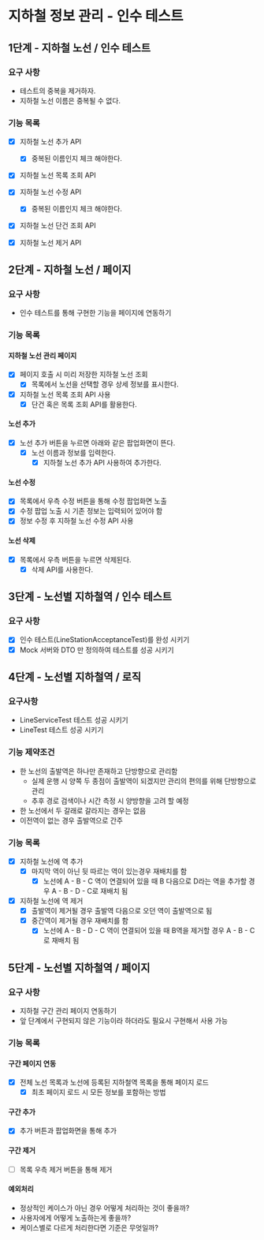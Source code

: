 # 지하철 정보 관리 - 인수 테스트

## 1단계 - 지하철 노선 / 인수 테스트

### 요구 사항
- 테스트의 중복을 제거하자.
- 지하철 노선 이름은 중복될 수 없다.

### 기능 목록
- [x] 지하철 노선 추가 API
    - [x] 중복된 이름인지 체크 해야한다.
    
- [x] 지하철 노선 목록 조회 API

- [x] 지하철 노선 수정 API
    - [x] 중복된 이름인지 체크 해야한다.
    
- [x] 지하철 노선 단건 조회 API

- [x] 지하철 노선 제거 API

## 2단계 - 지하철 노선 / 페이지

### 요구 사항
- 인수 테스트를 통해 구현한 기능을 페이지에 연동하기

### 기능 목록

#### 지하철 노선 관리 페이지
- [x] 페이지 호출 시 미리 저장한 지하철 노선 조회
    - [x] 목록에서 노선을 선택할 경우 상세 정보를 표시한다.
- [x] 지하철 노선 목록 조회 API 사용
    - [x] 단건 혹은 목록 조회 API를 활용한다.

#### 노선 추가
- [x] 노선 추가 버튼을 누르면 아래와 같은 팝업화면이 뜬다.
    - [x] 노선 이름과 정보를 입력한다.
        - [x] 지하철 노선 추가 API 사용하여 추가한다.
        
#### 노선 수정
- [x] 목록에서 우측 수정 버튼을 통해 수정 팝업화면 노출
- [x] 수정 팝업 노출 시 기존 정보는 입력되어 있어야 함
- [x] 정보 수정 후 지하철 노선 수정 API 사용

#### 노선 삭제
- [x] 목록에서 우측 버튼을 누르면 삭제된다.
    - [x] 삭제 API를 사용한다.

## 3단계 - 노선별 지하철역 / 인수 테스트

### 요구 사항  
- [x] 인수 테스트(LineStationAcceptanceTest)를 완성 시키기
- [x] Mock 서버와 DTO 만 정의하여 테스트를 성공 시키기

## 4단계 - 노선별 지하철역 / 로직

### 요구사항
- LineServiceTest 테스트 성공 시키기
- LineTest 테스트 성공 시키기

### 기능 제약조건
- 한 노선의 출발역은 하나만 존재하고 단방향으로 관리함
    - 실제 운행 시 양쪽 두 종점이 출발역이 되겠지만 관리의 편의를 위해 단방향으로 관리
    - 추후 경로 검색이나 시간 측정 시 양방향을 고려 할 예정
- 한 노선에서 두 갈래로 갈라지는 경우는 없음
- 이전역이 없는 경우 출발역으로 간주

### 기능 목록
- [x] 지하철 노선에 역 추가
    - [x] 마지막 역이 아닌 뒷 따르는 역이 있는경우 재배치를 함
        - [x] 노선에 A - B - C 역이 연결되어 있을 때 B 다음으로 D라는 역을 추가할 경우 A - B - D - C로 재배치 됨

- [x] 지하철 노선에 역 제거
    - [x] 출발역이 제거될 경우 출발역 다음으로 오던 역이 출발역으로 됨
    - [x] 중간역이 제거될 경우 재배치를 함
        - [x] 노선에 A - B - D - C 역이 연결되어 있을 때 B역을 제거할 경우 A - B - C로 재배치 됨
        
## 5단계 - 노선별 지하철역 / 페이지

### 요구 사항
- 지하철 구간 관리 페이지 연동하기
- 앞 단계에서 구현되지 않은 기능이라 하더라도 필요시 구현해서 사용 가능

### 기능 목록
#### 구간 페이지 연동
- [x] 전체 노선 목록과 노선에 등록된 지하철역 목록을 통해 페이지 로드
    - [x] 최초 페이지 로드 시 모든 정보를 포함하는 방법
    
#### 구간 추가
- [x] 추가 버튼과 팝업화면을 통해 추가

#### 구간 제거
- [ ] 목록 우측 제거 버튼을 통해 제거

#### 예외처리
- 정상적인 케이스가 아닌 경우 어떻게 처리하는 것이 좋을까?
- 사용자에게 어떻게 노출하는게 좋을까?
- 케이스별로 다르게 처리한다면 기준은 무엇일까?